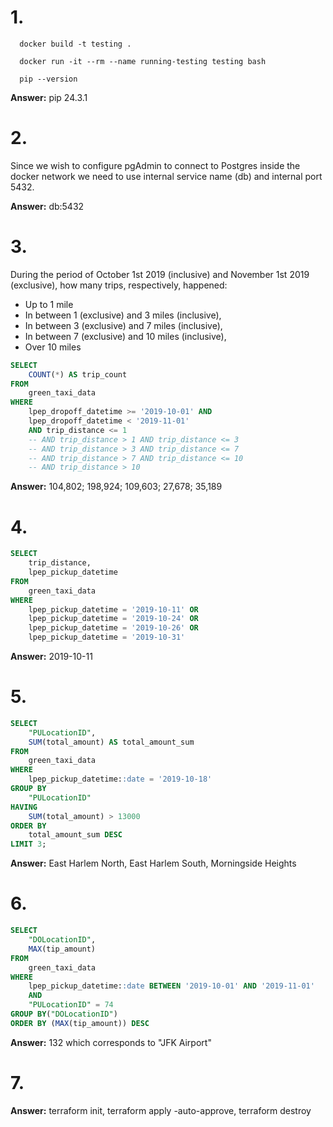 # 1. 

      docker build -t testing .

      docker run -it --rm --name running-testing testing bash

      pip --version


**Answer:** pip 24.3.1

# 2. 

Since we wish to configure pgAdmin to connect to Postgres inside the docker network we need to use internal service name (db) and internal port 5432. 


**Answer:** db:5432

# 3.

During the period of October 1st 2019 (inclusive) and November 1st 2019 (exclusive), how many trips, respectively, happened:

- Up to 1 mile
- In between 1 (exclusive) and 3 miles (inclusive),
- In between 3 (exclusive) and 7 miles (inclusive),
- In between 7 (exclusive) and 10 miles (inclusive),
- Over 10 miles

```sql
SELECT
    COUNT(*) AS trip_count
FROM
    green_taxi_data
WHERE
    lpep_dropoff_datetime >= '2019-10-01' AND
    lpep_dropoff_datetime < '2019-11-01'
    AND trip_distance <= 1
    -- AND trip_distance > 1 AND trip_distance <= 3
    -- AND trip_distance > 3 AND trip_distance <= 7
    -- AND trip_distance > 7 AND trip_distance <= 10
    -- AND trip_distance > 10
```

**Answer:** 104,802; 198,924; 109,603; 27,678; 35,189

# 4. 

```sql
SELECT
	trip_distance,
	lpep_pickup_datetime
FROM
    green_taxi_data
WHERE 
	lpep_pickup_datetime = '2019-10-11' OR
	lpep_pickup_datetime = '2019-10-24' OR
	lpep_pickup_datetime = '2019-10-26' OR
	lpep_pickup_datetime = '2019-10-31'
```

**Answer:** 2019-10-11

# 5.

```sql
SELECT 
    "PULocationID", 
    SUM(total_amount) AS total_amount_sum
FROM 
    green_taxi_data
WHERE 
    lpep_pickup_datetime::date = '2019-10-18'
GROUP BY 
    "PULocationID"
HAVING 
    SUM(total_amount) > 13000
ORDER BY 
    total_amount_sum DESC
LIMIT 3;
```

**Answer:** East Harlem North, East Harlem South, Morningside Heights

# 6.

```sql
SELECT 
    "DOLocationID",
	MAX(tip_amount)
FROM 
    green_taxi_data
WHERE 
    lpep_pickup_datetime::date BETWEEN '2019-10-01' AND '2019-11-01'
	AND
	"PULocationID" = 74
GROUP BY("DOLocationID")
ORDER BY (MAX(tip_amount)) DESC
```

**Answer:** 132 which corresponds to "JFK Airport"

# 7.

**Answer:** terraform init, terraform apply -auto-approve, terraform destroy





